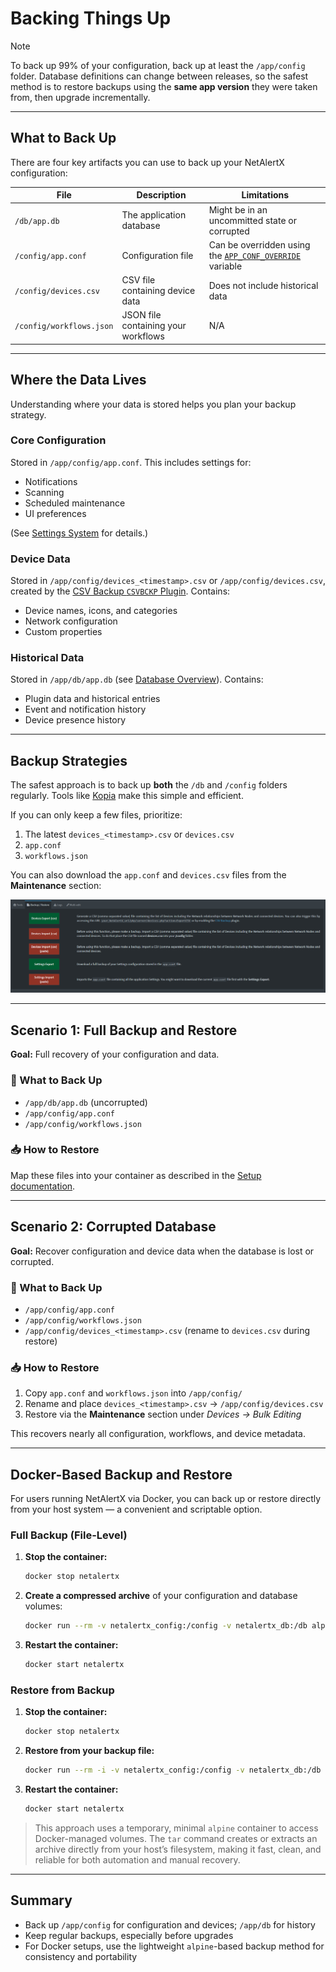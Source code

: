 # Backing Things Up

> [!NOTE]
> To back up 99% of your configuration, back up at least the `/app/config` folder.
> Database definitions can change between releases, so the safest method is to restore backups using the **same app version** they were taken from, then upgrade incrementally.

---

## What to Back Up

There are four key artifacts you can use to back up your NetAlertX configuration:

| File                     | Description                         | Limitations                                                                                                                                          |
| ------------------------ | ----------------------------------- | ---------------------------------------------------------------------------------------------------------------------------------------------------- |
| `/db/app.db`             | The application database            | Might be in an uncommitted state or corrupted                                                                                                        |
| `/config/app.conf`       | Configuration file                  | Can be overridden using the [`APP_CONF_OVERRIDE`](https://github.com/jokob-sk/NetAlertX/tree/main/dockerfiles#docker-environment-variables) variable |
| `/config/devices.csv`    | CSV file containing device data     | Does not include historical data                                                                                                                     |
| `/config/workflows.json` | JSON file containing your workflows | N/A                                                                                                                                                  |

---

## Where the Data Lives

Understanding where your data is stored helps you plan your backup strategy.

### Core Configuration

Stored in `/app/config/app.conf`.
This includes settings for:

* Notifications
* Scanning
* Scheduled maintenance
* UI preferences

(See [Settings System](./SETTINGS_SYSTEM.md) for details.)

### Device Data

Stored in `/app/config/devices_<timestamp>.csv` or `/app/config/devices.csv`, created by the [CSV Backup `CSVBCKP` Plugin](https://github.com/jokob-sk/NetAlertX/tree/main/front/plugins/csv_backup).
Contains:

* Device names, icons, and categories
* Network configuration
* Custom properties

### Historical Data

Stored in `/app/db/app.db` (see [Database Overview](./DATABASE.md)).
Contains:

* Plugin data and historical entries
* Event and notification history
* Device presence history

---

## Backup Strategies

The safest approach is to back up **both** the `/db` and `/config` folders regularly. Tools like [Kopia](https://github.com/kopia/kopia) make this simple and efficient.

If you can only keep a few files, prioritize:

1. The latest `devices_<timestamp>.csv` or `devices.csv`
2. `app.conf`
3. `workflows.json`

You can also download the `app.conf` and `devices.csv` files from the **Maintenance** section:

![Backup and Restore Section in Maintenance](./img/BACKUPS/Maintenance_Backup_Restore.png)

---

## Scenario 1: Full Backup and Restore

**Goal:** Full recovery of your configuration and data.

### 💾 What to Back Up

* `/app/db/app.db` (uncorrupted)
* `/app/config/app.conf`
* `/app/config/workflows.json`

### 📥 How to Restore

Map these files into your container as described in the [Setup documentation](https://github.com/jokob-sk/NetAlertX/blob/main/dockerfiles/README.md#docker-paths).

---

## Scenario 2: Corrupted Database

**Goal:** Recover configuration and device data when the database is lost or corrupted.

### 💾 What to Back Up

* `/app/config/app.conf`
* `/app/config/workflows.json`
* `/app/config/devices_<timestamp>.csv` (rename to `devices.csv` during restore)

### 📥 How to Restore

1. Copy `app.conf` and `workflows.json` into `/app/config/`
2. Rename and place `devices_<timestamp>.csv` → `/app/config/devices.csv`
3. Restore via the **Maintenance** section under *Devices → Bulk Editing*

This recovers nearly all configuration, workflows, and device metadata.

---

## Docker-Based Backup and Restore

For users running NetAlertX via Docker, you can back up or restore directly from your host system — a convenient and scriptable option.

### Full Backup (File-Level)

1. **Stop the container:**

   ```bash
   docker stop netalertx
   ```

2. **Create a compressed archive** of your configuration and database volumes:

   ```bash
   docker run --rm -v netalertx_config:/config -v netalertx_db:/db alpine tar -cz /config /db > netalertx-backup.tar.gz
   ```

3. **Restart the container:**

   ```bash
   docker start netalertx
   ```

### Restore from Backup

1. **Stop the container:**

   ```bash
   docker stop netalertx
   ```

2. **Restore from your backup file:**

   ```bash
   docker run --rm -i -v netalertx_config:/config -v netalertx_db:/db alpine tar -C / -xz < netalertx-backup.tar.gz
   ```

3. **Restart the container:**

   ```bash
   docker start netalertx
   ```

> This approach uses a temporary, minimal `alpine` container to access Docker-managed volumes. The `tar` command creates or extracts an archive directly from your host’s filesystem, making it fast, clean, and reliable for both automation and manual recovery.

---

## Summary

* Back up `/app/config` for configuration and devices; `/app/db` for history
* Keep regular backups, especially before upgrades
* For Docker setups, use the lightweight `alpine`-based backup method for consistency and portability
